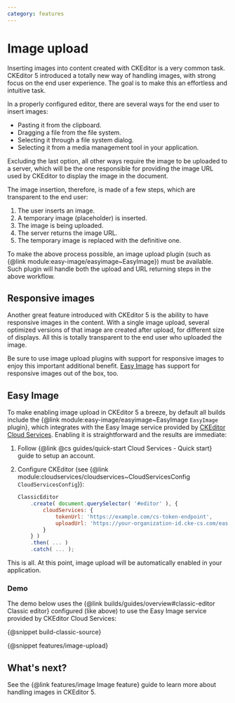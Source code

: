 ```yaml
---
category: features
---
```


# Image upload

Inserting images into content created with CKEditor is a very common task. CKEditor 5 introduced a totally new way of handling images, with strong focus on the end user experience. The goal is to make this an effortless and intuitive task.

In a properly configured editor, there are several ways for the end user to insert images:

* Pasting it from the clipboard.
* Dragging a file from the file system.
* Selecting it through a file system dialog.
* Selecting it from a media management tool in your application.

Excluding the last option, all other ways require the image to be uploaded to a server, which will be the one responsible for providing the image URL used by CKEditor to display the image in the document.

The image insertion, therefore, is made of a few steps, which are transparent to the end user:

1. The user inserts an image.
2. A temporary image (placeholder) is inserted.
3. The image is being uploaded.
4. The server returns the image URL.
5. The temporary image is replaced with the definitive one.

<!-- TODO [ Drawing: workflow ( User Inserts Image ) -> ( Temporary Image Inserted ) -> ( Image Uploaded ) -> ( URL Returned ) -> ( Temporary Image Replaced with Definitive ) ] -->

To make the above process possible, an image upload plugin (such as {@link module:easy-image/easyimage~EasyImage}) must be available. Such plugin will handle both the upload and URL returning steps in the above workflow.

## Responsive images

Another great feature introduced with CKEditor 5 is the ability to have responsive images in the content. With a single image upload, several optimized versions of that image are created after upload, for different size of displays. All this is totally transparent to the end user who uploaded the image.

Be sure to use image upload plugins with support for responsive images to enjoy this important additional benefit. [Easy Image](#easy-image) has support for responsive images out of the box, too.

## Easy Image

To make enabling image upload in CKEditor 5 a breeze, by default all builds include the {@link module:easy-image/easyimage~EasyImage `EasyImage` plugin}, which integrates with the Easy Image service provided by [CKEditor Cloud Services](https://ckeditor.com/ckeditor-cloud-services/). Enabling it is straightforward and the results are immediate:

1. Follow {@link @cs guides/quick-start Cloud Services - Quick start} guide to setup an account.
2. Configure CKEditor (see {@link module:cloudservices/cloudservices~CloudServicesConfig `CloudServicesConfig`}):

	```js
	ClassicEditor
		.create( document.querySelector( '#editor' ), {
			cloudServices: {
				tokenUrl: 'https://example.com/cs-token-endpoint',
				uploadUrl: 'https://your-organization-id.cke-cs.com/easyimage/upload/'
			}
		} )
		.then( ... )
		.catch( ... );
	```

This is all. At this point, image upload will be automatically enabled in your application.

### Demo

The demo below uses the {@link builds/guides/overview#classic-editor Classic editor} configured (like above) to use the Easy Image service provided by CKEditor Cloud Services:

{@snippet build-classic-source}

{@snippet features/image-upload}

## What's next?

See the {@link features/image Image feature} guide to learn more about handling images in CKEditor 5.
